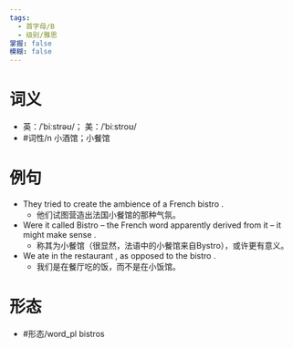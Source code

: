 ```yaml
---
tags:
  - 首字母/B
  - 级别/雅思
掌握: false
模糊: false
---
```

# 词义
- 英：/ˈbiːstrəʊ/； 美：/ˈbiːstroʊ/
- #词性/n  小酒馆；小餐馆
# 例句
- They tried to create the ambience of a French bistro .
	- 他们试图营造出法国小餐馆的那种气氛。
- Were it called Bistro – the French word apparently derived from it – it might make sense .
	- 称其为小餐馆（很显然，法语中的小餐馆来自Bystro），或许更有意义。
- We ate in the restaurant , as opposed to the bistro .
	- 我们是在餐厅吃的饭，而不是在小饭馆。
# 形态
- #形态/word_pl bistros
